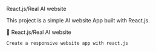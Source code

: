 React.js/Real AI website

This project is a simple AI website App built with React.js. 

📝 React.js/Real AI website

    Create a responsive website app with react.js

   
